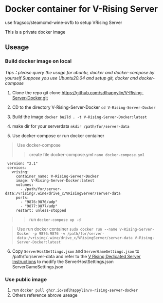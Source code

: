 # Docker container for V-Rising Server
use fragsoc/steamcmd-wine-xvfb to setup VRising Server

This is a private docker image 

## Useage

### Build docker image on local

*Tips：please query the usage for ubuntu, docker and docker-compose by yourself*
*Suppose you use Ubuntu20.04 and setup git, docker and docker-compose*

1. Clone the repo git clone https://github.com/sdlhappylin/V-Rising-Server-Docker.git
 
2. CD to the directory V-Rising-Server-Docker `cd V-Rising-Server-Docker`
 
3. Build the image `docker build . -t V-Rising-Server-Docker:latest`
 
4. make dir for your serverdata `mkdir /path/for/server-data`
 
5. Use docker-compose or run docker container 
> Use docker-compose
>> create file docker-compose.yml `nano docker-compose.yml`

```
 version: "2.1"
 services: 
   vrising: 
     container_name: V-Rising-Server-Docker
     image: V-Rising-Server-Docker:latest
     volumes: 
       - /path/for/server-data:/vrising/.wine/drive_c/VRisingServer/server-data
     ports: 
       - "9876:9876/udp"
       - "9877:9877/udp"
     restart: unless-stopped    
```

>> run `docker-compose up -d`

>Use run docker container `sudo docker run --name V-Rising-Server-Docker -p 9876:9876 -v /path/for/server-data:/vrising/.wine/drive_c/VRisingServer/server-data V-Rising-Server-Docker:latest`


6. Copy `ServerHostSettings.json` and `ServerGameSettings.json` to /path/for/server-data and refer to the [V Rising Dedicated Server Instructions](https://github.com/StunlockStudios/vrising-dedicated-server-instructions)  to modify the ServerHostSettings.json ServerGameSettings.json 

### Use public image

1. run `docker pull ghcr.io/sdlhappylin/v-rising-server-docker`
2. Others reference abrove useage

